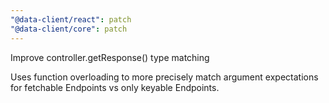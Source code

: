 ```yaml
---
"@data-client/react": patch
"@data-client/core": patch
---
```


Improve controller.getResponse() type matching

Uses function overloading to more precisely match argument
expectations for fetchable Endpoints vs only keyable Endpoints.